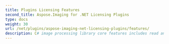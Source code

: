 ```yaml
---
title: Plugins Licensing Features
second_title: Aspose.Imaging for .NET Licensing Plugins
type: docs
weight: 30
url: /net/plugins/aspose-imaging-net-licensing-plugins/features/
description: C# image processing library core features includes read and write images, draw images, process images and convert between formats.
---
```

